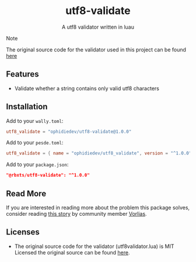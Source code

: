 <p align="center">
  <h1 align="center">utf8-validate</h1>
  <p align="center">
    A utf8 validator written in luau
    <br />
  </p>
</p>

> [!NOTE]
> The original source code for the validator used in this project can be found [here](https://github.com/FourierTransformer/utf8validator)

## Features
- Validate whether a string contains only valid utf8 characters

## Installation
Add to your `wally.toml`:
```toml
utf8_validate = "ophidiedev/utf8-validate@1.0.0"
```

Add to your `pesde.toml`:
```toml
utf8_validate = { name = "ophidiedev/utf8_validate", version = "^1.0.0" }
```

Add to your `package.json`:
```json
"@rbxts/utf8-validate": "^1.0.0"
```

## Read More
If you are interested in reading more about the problem this package solves, consider reading [this story](https://blog.vorlias.nz/2023/09/breaking-an-economy-using-a-sign) by community member [Vorlias](https://vorlias.nz/).

## Licenses
- The original source code for the validator (utf8validator.lua) is MIT Licensed the original source can be found [here](https://github.com/FourierTransformer/utf8validator).
